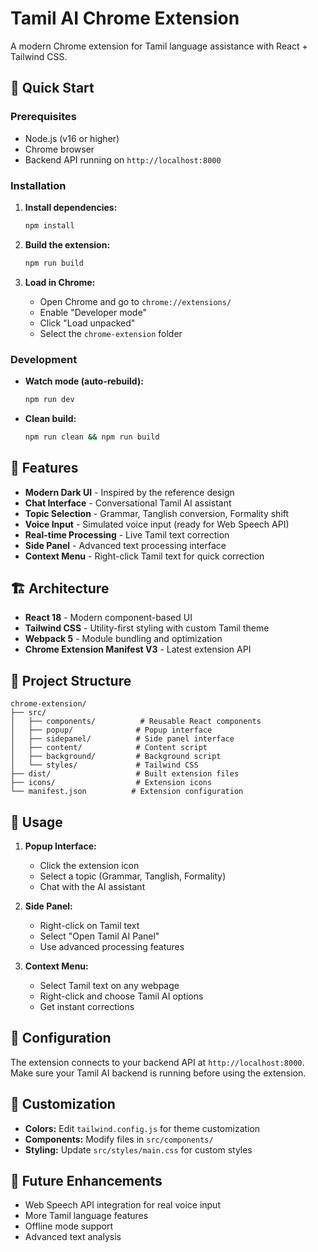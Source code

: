 # Tamil AI Chrome Extension

A modern Chrome extension for Tamil language assistance with React + Tailwind CSS.

## 🚀 Quick Start

### Prerequisites
- Node.js (v16 or higher)
- Chrome browser
- Backend API running on `http://localhost:8000`

### Installation

1. **Install dependencies:**
   ```bash
   npm install
   ```

2. **Build the extension:**
   ```bash
   npm run build
   ```

3. **Load in Chrome:**
   - Open Chrome and go to `chrome://extensions/`
   - Enable "Developer mode"
   - Click "Load unpacked"
   - Select the `chrome-extension` folder

### Development

- **Watch mode (auto-rebuild):**
  ```bash
  npm run dev
  ```

- **Clean build:**
  ```bash
  npm run clean && npm run build
  ```

## 🎨 Features

- **Modern Dark UI** - Inspired by the reference design
- **Chat Interface** - Conversational Tamil AI assistant
- **Topic Selection** - Grammar, Tanglish conversion, Formality shift
- **Voice Input** - Simulated voice input (ready for Web Speech API)
- **Real-time Processing** - Live Tamil text correction
- **Side Panel** - Advanced text processing interface
- **Context Menu** - Right-click Tamil text for quick correction

## 🏗 Architecture

- **React 18** - Modern component-based UI
- **Tailwind CSS** - Utility-first styling with custom Tamil theme
- **Webpack 5** - Module bundling and optimization
- **Chrome Extension Manifest V3** - Latest extension API

## 📁 Project Structure

```
chrome-extension/
├── src/
│   ├── components/          # Reusable React components
│   ├── popup/              # Popup interface
│   ├── sidepanel/          # Side panel interface
│   ├── content/            # Content script
│   ├── background/         # Background script
│   └── styles/             # Tailwind CSS
├── dist/                   # Built extension files
├── icons/                  # Extension icons
└── manifest.json          # Extension configuration
```

## 🎯 Usage

1. **Popup Interface:**
   - Click the extension icon
   - Select a topic (Grammar, Tanglish, Formality)
   - Chat with the AI assistant

2. **Side Panel:**
   - Right-click on Tamil text
   - Select "Open Tamil AI Panel"
   - Use advanced processing features

3. **Context Menu:**
   - Select Tamil text on any webpage
   - Right-click and choose Tamil AI options
   - Get instant corrections

## 🔧 Configuration

The extension connects to your backend API at `http://localhost:8000`. Make sure your Tamil AI backend is running before using the extension.

## 🎨 Customization

- **Colors:** Edit `tailwind.config.js` for theme customization
- **Components:** Modify files in `src/components/`
- **Styling:** Update `src/styles/main.css` for custom styles

## 🚀 Future Enhancements

- Web Speech API integration for real voice input
- More Tamil language features
- Offline mode support
- Advanced text analysis


